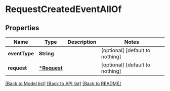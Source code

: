 # RequestCreatedEventAllOf


## Properties
Name | Type | Description | Notes
------------ | ------------- | ------------- | -------------
**eventType** | **String** |  | [optional] [default to nothing]
**request** | [***Request**](Request.md) |  | [optional] [default to nothing]


[[Back to Model list]](../README.md#models) [[Back to API list]](../README.md#api-endpoints) [[Back to README]](../README.md)


